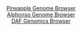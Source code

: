 <div id="Pineapple_Genome_Browser" align="center">
  <a href="https://igv.org/app/?sessionURL=blob:zZNdb5swFIb_i6VWm0QAQwgBKZpom6Zpqn4kI.laVcg4hngBm9qGlEb573OjTbtZpeZi0yQu7CN_vOfxwxY0REjKGQiBY0LPhBAYQK74ZobKqiDXqCQShBkqJDGAIBkRhGECwi3IkFQonl7pnSulKhlaFlVVp0Qs56Z0TVSiV87QRpqYl9YpLwqUcoEUF9I6EajhFs2bzoakqKpMfbdretYSKWSholpxJrlVEZYnG31e8quU5ITxkiRlXSi6D5DoPDrj0szQl2gxizAmUk5IO14Oosk4mrvD.GHUO32Iby4WcW9xPKM5Q6oWZHA2P3JOTpnEeLTujxbt12m3e_9tvrpcRfn4yD07Hr5UVBA5gD7su57vQFujoWxJXv6nrvVHD.z89gKO6ci.ve4SjeDmpGST9G4.jfGV1_J3Ot8ZoOC41i4AvBJ.CG3DtXuG5_Q6b0PYN2w70HwEpyB8fDKAEgiv9fLHLVBtpY0BkjzXe3kMwMWSCBB2Atv2YRA4Xtfv2kEAd8YW1KL4e3DP42ng207kOL0ko4XSOi8TySppIsbMBmdm_nogzavqPGjuhunaFyONc40p.Q5v.t2Xpm6Hf6T59ovpy_dPqFv9SKZ_Yt5HgpgqPVS3Z5y1laR1ga43TS7cGYft.sg5n1T3UfwuoMPgZFyUSOn1uqKnP41rkKCIKV1oqKQpLahqF5oj34AQOq4WF2BecG0iEHn6yTZsA3r259.Curun3Q8-">Pineapple Genome Browser</a>
</div>
<div id="Alphonso_Genome_Browser" align="center">
  <a href="https://igv.org/app/?sessionURL=blob:zZJfb9owFMW_i6VWmxQSO4ZAIlUTUGgD_afSlImqikziBK.JHWyTFBDffV61aS.rVB42TfKDfXXte87xbw9qKhUTHATAtVHHRghYQK1EMyNlVdAbUlIFgowUilpA0oxKyhMKgj3IiNIkur8yN1daVypwHKarVkl4LmyFbVKSneCkUXYiSmcoioIshSRaSOUMJKmFw_K61dAlqSrbzMZ2x0mJJg4pqpXgSjgV5XncmPfiX6U4p1yUNC43hWZvAmKjx2hM7Yx86c9n_SShSk3pNkzP.tOw_4hH0eLCGy6i28t55M1PZyznRG8kPSvbQ49N6ihc.1tvOG1GPDpxB3iMxegyP8Hnp6PXikmqzlAX9XCni9uuiYbxlL7.T67NYkc6XyCariP8uLlMXXeyejxxx1BcTeTsdnQXveP8YIFCJBvDAkhWshsgaGHoWR3Xa_3Yop4FoW_ykYKB4OnZAlqS5MW0P.2B3laGGKDoevMGjwWETKkEQcuHsIt83.20u23o..hg7cFGFn8v3HF073eh23ddL85YoQ3Oaax4pWzCuV0nmZ3vjkzz4fbeb0YXd2m4KL9lIUfbafOA8tlgff3HLLHxb0a_faAx.hFF_4S7jwix9fJY2FL_PN8N4eJl6N2g_jwzqNF1T31twvDdeI6LJhOyJNr0m4o5_qStJpIRrk2hZootWcH0dm5SFA0IkIsNtCARhTAUApkvP0ELWqgDP_.GEx.eD98B">Alphonso Genome Browser</a>
</div>


<div id="DAF_Genomics_Browser" align="center">
  <a href="https://igv.org/app/?sessionURL=blob:tZFra9swFIb_iyD9ZDuW7NixIQy3S5a03UKTeelaSji15VjUsjxJntOG_PcKr2OwC2PQgSQkzuV9dZ4D.kqlYqJGMSIOHjkYIwupUnRr4E1FPwCnCsUFVIpaSNKCSlpnFMUHVIDSkK4uTWWpdaPi4TCHwt7RWnCWKUd5DjS2Eq0uqUm1iQMcnkQNnXIywU2yhiFUTSlqJYaQZVQp2x02tN5tOzDH99i2b0m3vK0061W3xoQxljsFGLeszun.L0b.g7JZ7E2yWSd9_QV9XOST5GKRfPKm6c274OwmXc43abA5WbNdDbqVdOKHl3oerh6m42Km3l.7A3J6vg.uBKR82Q28tyfTfcMkVRMc4rE3CgkO0NFClchaAwFlpcQx9q2QjC3i._bL1RsFZgpSMBTf3llIS8geTPrtAenHxqBCin5pe2oWEjKnEsV25LohjiIy8kPfjSJ8tA6oldUrs5ylqyh0SUJI4NwDN_oFq_oBGqFfg68F8qfOZv8rqM9dtIj4bkBm7P56rpb4_DTNrryzj5ULi9.CCo3_P36sEJKDNqFvzxcsUBk9Tmv9g4t3vDs.Aw--">DAF Genomics Browser</a>
</div>
